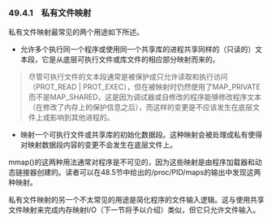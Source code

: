 ### 49.4.1　私有文件映射

私有文件映射最常见的两个用途如下所述。

+ 允许多个执行同一个程序或使用同一个共享库的进程共享同样的（只读的）文本段，它是从底层可执行文件或库文件的相应部分映射而来的。

> 尽管可执行文件的文本段通常是被保护成只允许读取和执行访问（PROT_READ | PROT_EXEC），但在被映射时仍然使用了MAP_PRIVATE而不是MAP_SHARED，这是因为调试器或自修改的程序能够修改程序文本（在修改了内存上的保护信息之后），而这样的变更是不应该发生在底层文件上或影响到其他进程的。

+ 映射一个可执行文件或共享库的初始化数据段。这种映射会被处理成私有使得对映射数据段内容的变更不会发生在底层文件上。

mmap()的这两种用法通常对程序是不可见的，因为这些映射是由程序加载器和动态链接器创建的。读者可以在48.5节中给出的/proc/PID/maps的输出中发现这两种映射。

私有文件映射的另一个不太常见的用途是简化程序的文件输入逻辑。这与使用共享文件映射来完成内存映射I/O（下一节将予以介绍）类似，但它只允许文件输入。

